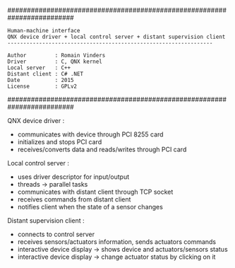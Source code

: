 #########################################################################

    Human-machine interface
    QNX device driver + local control server + distant supervision client
    -----------------------------------------------------------------
    
    Author         : Romain Vinders
    Driver         : C, QNX kernel
    Local server   : C++
    Distant client : C# .NET
    Date           : 2015
    License        : GPLv2

#########################################################################

QNX device driver :
- communicates with device through PCI 8255 card
- initializes and stops PCI card
- receives/converts data and reads/writes through PCI card

Local control server : 
- uses driver descriptor for input/output
- threads -> parallel tasks
- communicates with distant client through TCP socket
- receives commands from distant client
- notifies client when the state of a sensor changes

Distant supervision client :
- connects to control server
- receives sensors/actuators information, sends actuators commands
- interactive device display -> shows device and actuators/sensors status
- interactive device display -> change actuator status by clicking on it
